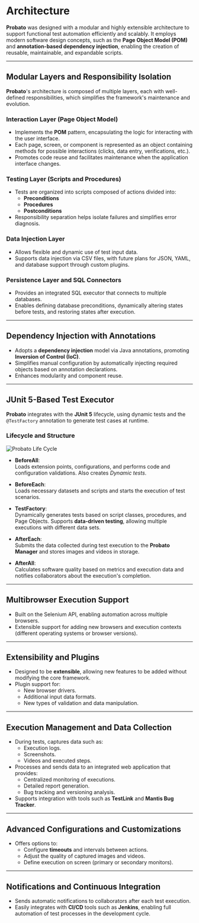 # Architecture

**Probato** was designed with a modular and highly extensible architecture to support functional test automation efficiently and scalably. It employs modern software design concepts, such as the **Page Object Model (POM)** and **annotation-based dependency injection**, enabling the creation of reusable, maintainable, and expandable scripts.

---

## **Modular Layers and Responsibility Isolation**

**Probato**'s architecture is composed of multiple layers, each with well-defined responsibilities, which simplifies the framework's maintenance and evolution.

### **Interaction Layer (Page Object Model)**

* Implements the **POM** pattern, encapsulating the logic for interacting with the user interface.
* Each page, screen, or component is represented as an object containing methods for possible interactions (clicks, data entry, verifications, etc.).
* Promotes code reuse and facilitates maintenance when the application interface changes.

### **Testing Layer (Scripts and Procedures)**

* Tests are organized into scripts composed of actions divided into:
    * **Preconditions**
    * **Procedures**
    * **Postconditions**
* Responsibility separation helps isolate failures and simplifies error diagnosis.

### **Data Injection Layer**

* Allows flexible and dynamic use of test input data.
* Supports data injection via CSV files, with future plans for JSON, YAML, and database support through custom plugins.

### **Persistence Layer and SQL Connectors**

* Provides an integrated SQL executor that connects to multiple databases.
* Enables defining database preconditions, dynamically altering states before tests, and restoring states after execution.

---

## **Dependency Injection with Annotations**

* Adopts a **dependency injection** model via Java annotations, promoting **Inversion of Control (IoC)**.
* Simplifies manual configuration by automatically injecting required objects based on annotation declarations.
* Enhances modularity and component reuse.

---

## **JUnit 5-Based Test Executor**

**Probato** integrates with the **JUnit 5** lifecycle, using dynamic tests and the `@TestFactory` annotation to generate test cases at runtime.

### **Lifecycle and Structure**

![Probato Life Cycle](/assets/images/introduction/probato-life-cycle.png)

* **BeforeAll**:  
  Loads extension points, configurations, and performs code and configuration validations. Also creates _Dynamic tests_.

* **BeforeEach**:  
  Loads necessary datasets and scripts and starts the execution of test scenarios.

* **TestFactory**:  
  Dynamically generates tests based on script classes, procedures, and Page Objects. Supports **data-driven testing**, allowing multiple executions with different data sets.

* **AfterEach**:  
  Submits the data collected during test execution to the **Probato Manager** and stores images and videos in storage.

* **AfterAll**:  
  Calculates software quality based on metrics and execution data and notifies collaborators about the execution's completion.

---

## **Multibrowser Execution Support**

* Built on the Selenium API, enabling automation across multiple browsers.
* Extensible support for adding new browsers and execution contexts (different operating systems or browser versions).

---

## **Extensibility and Plugins**

* Designed to be **extensible**, allowing new features to be added without modifying the core framework.
* Plugin support for:
    * New browser drivers.
    * Additional input data formats.
    * New types of validation and data manipulation.

---

## **Execution Management and Data Collection**

* During tests, captures data such as:
    * Execution logs.
    * Screenshots.
    * Videos and executed steps.
* Processes and sends data to an integrated web application that provides:
    * Centralized monitoring of executions.
    * Detailed report generation.
    * Bug tracking and versioning analysis.
* Supports integration with tools such as **TestLink** and **Mantis Bug Tracker**.

---

## **Advanced Configurations and Customizations**

* Offers options to:
    * Configure **timeouts** and intervals between actions.
    * Adjust the quality of captured images and videos.
    * Define execution on screen (primary or secondary monitors).

---

## **Notifications and Continuous Integration**

* Sends automatic notifications to collaborators after each test execution.
* Easily integrates with **CI/CD** tools such as **Jenkins**, enabling full automation of test processes in the development cycle.
